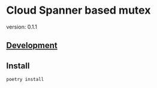 # Cloud Spanner based mutex

version: 0.1.1

## [Development](../DEVELOPMENT.md)

## Install

```bash
poetry install
```
